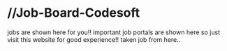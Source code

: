 # //Job-Board-Codesoft
jobs are shown here for you!!
important job portals are shown here so just visit this website for good experience!!
taken job from here..
